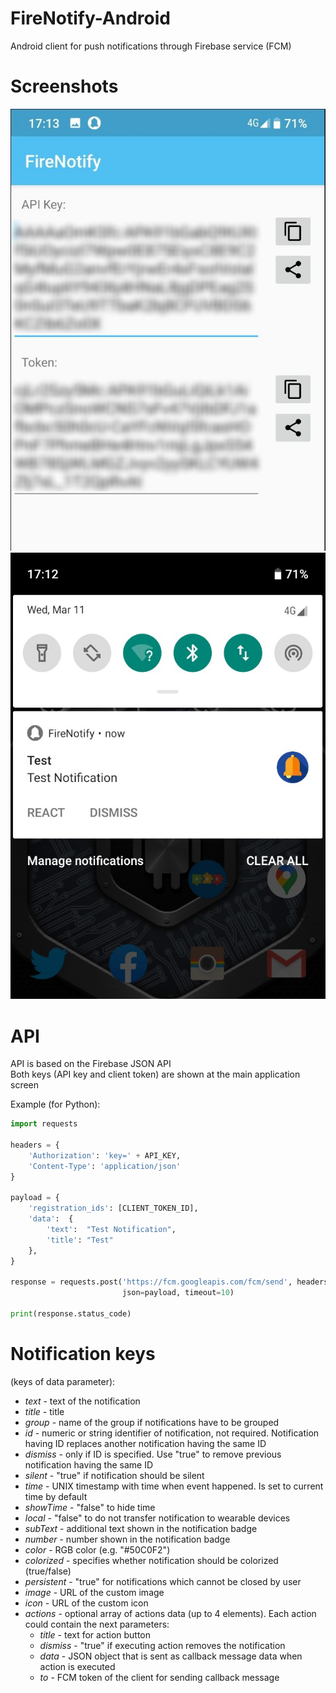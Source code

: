 # FireNotify-Android
Android client for push notifications through Firebase service (FCM)

# Screenshots

![Main application screen](https://raw.githubusercontent.com/eschava/FireNotify-Android/master/screenshots/screenshot2_censored.jpg "Main application screen")
![Sample notification](https://raw.githubusercontent.com/eschava/FireNotify-Android/master/screenshots/screenshot1.jpg "Sample notification")


# API

API is based on the Firebase JSON API  
Both keys (API key and client token) are shown at the main application screen

Example (for Python):

```python
import requests

headers = {
    'Authorization': 'key=' + API_KEY,
    'Content-Type': 'application/json'
}

payload = {
    'registration_ids': [CLIENT_TOKEN_ID],
    'data':  {
        'text':  "Test Notification",
        'title': "Test"
    },
}

response = requests.post('https://fcm.googleapis.com/fcm/send', headers=headers,
                         json=payload, timeout=10)
                         
print(response.status_code)
```

# Notification keys
(keys of data parameter):
 - *text* - text of the notification
 - *title* - title
 - *group* - name of the group if notifications have to be grouped
 - *id* - numeric or string identifier of notification, not required. Notification having ID replaces another notification having the same ID
 - *dismiss* - only if ID is specified. Use "true" to remove previous notification having the same ID
 - *silent* - "true" if notification should be silent
 - *time* - UNIX timestamp with time when event happened. Is set to current time by default
 - *showTime* - "false" to hide time
 - *local* - "false" to do not transfer notification to wearable devices
 - *subText* - additional text shown in the notification badge
 - *number* - number shown in the notification badge
 - *color* - RGB color (e.g. "#50C0F2")
 - *colorized* - specifies whether notification should be colorized (true/false)
 - *persistent* - "true" for notifications which cannot be closed by user
 - *image* - URL of the custom image
 - *icon* - URL of the custom icon
 - *actions* - optional array of actions data (up to 4 elements). Each action could contain the next parameters:
      - *title* - text for action button
      - *dismiss* - "true" if executing action removes the notification
      - *data* - JSON object that is sent as callback message data when action is executed
      - *to* - FCM token of the client for sending callback message
 
